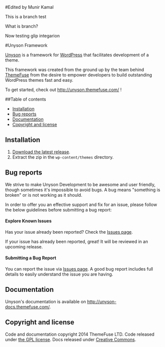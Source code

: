 #Edited by Munir Kamal

This is a branch test

What is branch?

Now testing glip integarion

#Unyson Framework

[Unyson](http://unyson.themefuse.com/) is a framework for [WordPress](http://wordpress.org/) that facilitates development of a theme.

This framework was created from the ground up by the team behind [ThemeFuse](http://themefuse.com/) from the desire to empower developers to build outstanding WordPress themes fast and easy.

To get started, check out http://unyson.themefuse.com/ !

##Table of contents

* [Installation](#installation)
* [Bug reports](#bug-reports)
* [Documentation](#documentation)
* [Copyright and license](#copyright-and-license)

## Installation

1. [Download the latest release](https://github.com/ThemeFuse/Unyson/releases/latest).
2. Extract the zip in the `wp-content/themes` directory.

## Bug reports

We strive to make Unyson Development  to be awesome and user friendly, though sometimes it's impossible to avoid bugs.
A bug means "something is broken" or is not working as it should.

In order to offer you an effective support and fix for an issue, please follow the below guidelines before submitting a bug report:

#### Explore Known Issues

Has your issue already been reported? Check the [Issues page](https://github.com/ThemeFuse/Unyson/issues).

If your issue has already been reported, great! It will be reviewed in an upcoming release.

#### Submitting a Bug Report

You can report the issue via [Issues page](https://github.com/ThemeFuse/Unyson/issues).
A good bug report includes full details to easily understand the issue you are having.

## Documentation

Unyson's documentation is available on http://unyson-docs.themefuse.com/.

## Copyright and license

Code and documentation copyright 2014 ThemeFuse LTD. Code released under [the GPL license](https://github.com/ThemeFuse/Unyson/blob/master/LICENSE). Docs released under [Creative Commons](https://github.com/ThemeFuse/Unyson-Documentation/blob/master/LICENSE).

